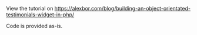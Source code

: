 View the tutorial on https://alexbor.com/blog/building-an-object-orientated-testimonials-widget-in-php/

Code is provided as-is.
